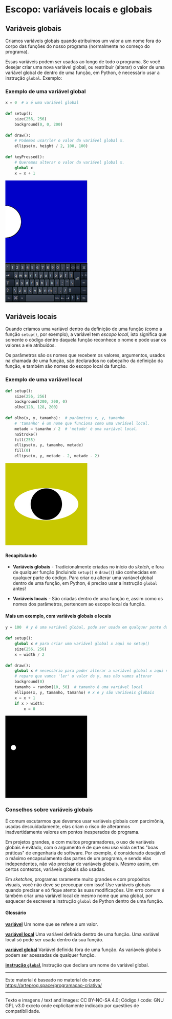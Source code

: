 # Escopo: variáveis locais e globais

## Variáveis globais

Criamos variáveis globais quando atribuímos um valor a um nome fora do corpo das funções do nosso programa (normalmente no começo do programa). 

Essas variáveis podem ser usadas ao longo de todo o programa. Se você desejar criar uma nova variável global, ou reatribuir (alterar) o valor de uma variável global de dentro de uma função, em Python, é necessário usar a instrução `global`. Exemplo:

### Exemplo de uma variável global

```python
x = 0  # x é uma variável global

def setup():
    size(256, 256)
    background(0, 0, 200)

def draw():
    # Podemos usar/ler o valor da variável global x.
    ellipse(x, height / 2, 100, 100)
    
def keyPressed():
    # Queremos alterar o valor da variável global x. 
    global x 
    x = x + 1
```

![keyPressed](assets/escopo_teclado.gif)


## Variáveis locais

Quando criamos uma variável dentro da definição de uma função (como a função `setup()`, por exemplo), a variável tem *escopo local*, isto significa que somente o código dentro daquela função reconhece o nome e pode usar os valores a ele atribuídos.

Os parâmetros são os nomes que recebem os valores, argumentos, usados na chamada de uma função, são declarados no cabeçalho da definição da função, e também são nomes do escopo local da função.

### Exemplo de uma variável local

```python
def setup():
    size(256, 256)
    background(200, 200, 0)
    olho(128, 128, 200)

def olho(x, y, tamanho):  # parâmetros x, y, tamanho
    # 'tamanho' é um nome que funciona como uma variável local.
    metade = tamanho / 2  # 'metade' é uma variável local.
    noStroke()
    fill(255)
    ellipse(x, y, tamanho, metade)
    fill(0)
    ellipse(x, y, metade - 2, metade - 2)
```

![olho](assets/escopo_olho.png)

#### Recapitulando

- **Variáveis globais** - Tradicionalmente criadas no início do *sketch*, e fora de qualquer função (incluindo `setup()` e `draw()`) são conhecidas em qualquer parte do código. Para criar ou alterar uma variável global dentro de uma função, em Python, é preciso usar a instrução `global` antes!

- **Variáveis locais** - São criadas dentro de uma função e, assim como os nomes dos parâmetros, pertencem ao escopo local da função.

#### Mais um exemplo, com variáveis globais e locais

```python
y = 100  # y é uma variável global, pode ser usada em qualquer ponto do programa.

def setup():
    global x # para criar uma variável global x aqui no setup()
    size(256, 256)
    x = width / 2

def draw():
    global x # necessário para poder alterar a variável global x aqui no draw()
    # repare que vamos 'ler' o valor de y, mas não vamos alterar
    background(0)
    tamanho = random(10, 50)  # tamanho é uma variável local
    ellipse(x, y, tamanho, tamanho) # x e y são variáveis globais
    x = x + 1
    if x > width:
        x = 0
```
![vibrando](assets/escopo.gif)

### Conselhos sobre variáveis globais

É comum escutarmos que devemos usar variáveis globais com parcimônia, usadas descuidadamente, elas criam o risco de alterarmos inadvertidamente valores em pontos inesperados do programa.

Em projetos grandes, e com muitos programadores, o uso de variáveis globais é evitado, com o argumento é de que seu uso viola certas "boas práticas" de engenharia de software. Por exemplo, é considerado desejável o máximo encapsulamento das partes de um programa, e sendo elas independentes, não vão precisar de variáveis globais. Mesmo assim, em certos contextos, variáveis globais são usadas.

Em *sketches*, programas raramente muito grandes e com propósitos visuais, você não deve se preocupar com isso! Use variáveis globais quando precisar e só fique atento às suas modificações. Um erro comum é também criar uma variável local de mesmo nome que uma global, por esquecer de escrever a instrução `global` de Python dentro de uma função.

#### Glossário

[**variável**](https://penseallen.github.io/PensePython2e/02-vars-expr-instr.html#termo:variável) Um nome que se refere a um valor.

[**variável local**](https://penseallen.github.io/PensePython2e/03-funcoes.html#termo:variável%20local) Uma variável definida dentro de uma função. Uma variável local só pode ser usada dentro da sua função.

[**variável global**](https://penseallen.github.io/PensePython2e/11-dicionarios.html#termo:variável%20global) Variável definida fora de uma função. As variáveis globais podem ser acessadas de qualquer função.

[**instrução `global`**](https://penseallen.github.io/PensePython2e/11-dicionarios.html#termo:instrução%20global) Instrução que declara um nome de variável global.

---
Este material é baseado no material do curso https://arteprog.space/programacao-criativa/

---
Texto e imagens / text and images: CC BY-NC-SA 4.0; Código / code: GNU GPL v3.0 exceto onde explicitamente indicado por questões de compatibilidade.

